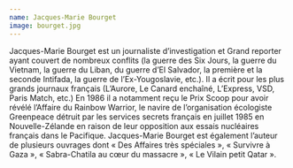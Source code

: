 ```yaml
---
name: Jacques-Marie Bourget
image: bourget.jpg
---
```

Jacques-Marie Bourget est un journaliste d’investigation et Grand reporter ayant couvert de nombreux conflits (la guerre des Six Jours, la guerre du Vietnam, la guerre du Liban, du guerre d’El Salvador, la première et la seconde Intifada, la guerre de l’Ex-Yougoslavie, etc.). Il a écrit pour les plus grands journaux français (L’Aurore, Le Canard enchaîné, L’Express, VSD, Paris Match, etc.) En 1986 il a notamment reçu le Prix Scoop pour avoir révélé l’Affaire du Rainbow Warrior, le navire de l’organisation écologiste Greenpeace détruit par les services secrets français en juillet 1985 en Nouvelle-Zélande en raison de leur opposition aux essais nucléaires français dans le Pacifique. Jacques-Marie Bourget est également l’auteur de plusieurs ouvrages dont « Des Affaires très spéciales », « Survivre à Gaza »,  « Sabra-Chatila au cœur du massacre », « Le Vilain petit Qatar ».